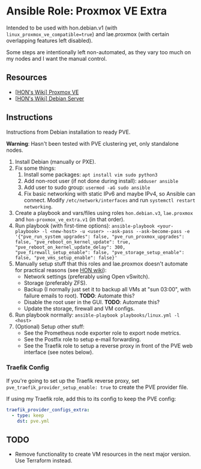 # Ansible Role: Proxmox VE Extra

Intended to be used with hon.debian.v1 (with `linux_proxmox_ve_compatible=true`) and lae.proxmox (with certain overlapping features left disabled).

Some steps are intentionally left non-automated, as they vary too much on my nodes and I want the manual control.

## Resources

- [[HON's Wiki] Proxmox VE](https://wiki.hon.one/virt-cont/proxmox-ve/)
- [[HON's Wiki] Debian Server](https://wiki.hon.one/config/linux-server/debian/)

## Instructions

Instructions from Debian installation to ready PVE.

**Warning**: Hasn't been tested with PVE clustering yet, only standalone nodes.

1. Install Debian (manually or PXE).
1. Fix some things:
    1. Install some packages: `apt install vim sudo python3`
    1. Add non-root user (if not done during install): `adduser ansible`
    1. Add user to sudo group: `usermod -aG sudo ansible`
    1. Fix basic networking with static IPv6 and maybe IPv4, so Ansible can connect. Modify `/etc/network/interfaces` and run `systemctl restart networking`.
1. Create a playbook and vars/files using roles `hon.debian.v3`, `lae.proxmox` and `hon-proxmox_ve_extra.v1` (in that order).
1. Run playbook (with first-time options): `ansible-playbook <your-playbook> -l <new-host> -u <user> --ask-pass --ask-become-pass -e '{"pve_run_system_upgrades": false, "pve_run_proxmox_upgrades": false, "pve_reboot_on_kernel_update": true, "pve_reboot_on_kernel_update_delay": 300, "pve_firewall_setup_enable": false, "pve_storage_setup_enable": false, "pve_vms_setup_enable": false}'`
1. Manually setup stuff that this roles and lae.proxmox doesn't automate for practical reasons (see [HON wiki](https://wiki.hon.one/virt-cont/proxmox-ve/)):
    - Network settings (preferably using Open vSwitch).
    - Storage (preferably ZFS).
    - Backup (I normally just set it to backup all VMs at "sun 03:00", with failure emails to root). **TODO**: Automate this?
    - Disable the root user in the GUI. **TODO**: Automate this?
    - Update the storage, firewall and VM configs.
1. Run playbook normally: `ansible-playbook playbooks/linux.yml -l <host>`
1. (Optional) Setup other stuff:
    - See the Prometheus node exporter role to export node metrics.
    - See the Postfix role to setup e-mail forwarding.
    - See the Traefik role to setup a reverse proxy in front of the PVE web interface (see notes below).

### Traefik Config

If you're going to set up the Traefik reverse proxy, set `pve_traefik_provider_setup_enable: true` to create the PVE provider file.

If using my Traefik role, add this to its config to keep the PVE config:

```yml
traefik_provider_configs_extra:
  - type: keep
    dst: pve.yml
```

## TODO

- Remove functionality to create VM resources in the next major version. Use Terraform instead.
